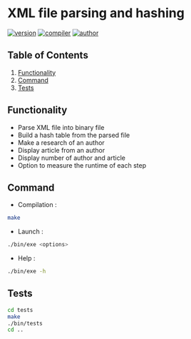 # XML file parsing and hashing
[![version](https://img.shields.io/badge/version-0.0.1-blue.svg)](https://github.com/EthanAndreas/XMLParse-Hash)
[![compiler](https://img.shields.io/badge/compiler-gcc-red.svg)](https://github.com/EthanAndreas/XMLParse-Hash/blob/main/Makefile)
[![author](https://img.shields.io/badge/author-EthanAndreas-blue)](https://github.com/EthanAndreas)

## Table of Contents
1. [Functionality](#functionality)
2. [Command](#command)
3. [Tests](#tests)

## Functionality
- Parse XML file into binary file
- Build a hash table from the parsed file
- Make a research of an author 
- Display article from an author
- Display number of author and article
- Option to measure the runtime of each step

## Command

- Compilation :
```bash
make
```

- Launch :
```bash
./bin/exe <options>
```

- Help :
```bash
./bin/exe -h
```
 
 ## Tests 
 ```bash
 cd tests
 make
 ./bin/tests
 cd ..
 ```
